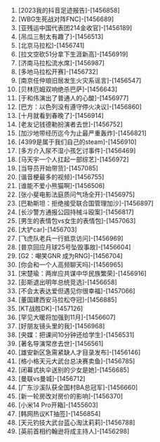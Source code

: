 
1. [2023我的抖音足迹报告]-[1456858]
1. [WBG生死战对阵FNC]-[1456689]
1. [亚残运中国代表团214金收官]-[1456189]
1. [吊瓜三制太有趣了]-[1456513]
1. [北京马拉松]-[1456741]
1. [拉文空砍51分拿下生涯新高]-[1456919]
1. [济南马拉松流水席]-[1456987]
1. [多地马拉松开赛]-[1456732]
1. [南京任仲琅旧居发生火灾系谣言]-[1456547]
1. [贝林厄姆双响绝杀巴萨]-[1456643]
1. [于和伟演出了普通人的心酸]-[1456977]
1. [巴方：以色列没有遵守停火决议]-[1456860]
1. [十月就看到春晚了]-[1456914]
1. [老友记钱德勒扮演者去世]-[1456752]
1. [加沙地带经历迄今为止最严重轰炸]-[1456821]
1. [4399是属于我们自己的steam]-[1456910]
1. [多方介入尿不湿小孩乞讨事件]-[1456469]
1. [马天宇一个人扛起一部综艺]-[1456972]
1. [当导员开始带货]-[1457085]
1. [谐音梗最多的视频]-[1456755]
1. [谁能不爱小熊猫啊]-[1456506]
1. [张小斐电影法庭质问气场全开]-[1456975]
1. [巴勒斯坦：拒绝接受联合国管理加沙]-[1456897]
1. [长沙警方通报公园持械斗殴案]-[1456817]
1. [男生的表情包vs女生的表情包]-[1457063]
1. [大铲car]-[1456703]
1. [飞虎队老兵一行抵京访问]-[1456969]
1. [普京回应月球25号坠毁事故]-[1456604]
1. [G2：嘲笑GNR 成为RNG]-[1456704]
1. [你会和一个人高频聊天吗]-[1456965]
1. [宋楚瑜：两岸应共谋中华民族繁荣]-[1456916]
1. [彭斯退出明年总统竞选]-[1456658]
1. [不会太表达爱但遇见你很幸福]-[1457066]
1. [董国建西安马拉松夺冠]-[1456885]
1. [KT战胜DK]-[1457126]
1. [罕见大暖将加强到11月]-[1456607]
1. [好朋友镜头里的我]-[1456968]
1. [央媒：把课间10分钟还给学生]-[1456531]
1. [著名导演常彦去世]-[1456561]
1. [雄安新区急需紧缺人才目录发布]-[1456146]
1. [格小格天元大武台总决赛卖鱼]-[1456785]
1. [闭幕式执伞送别的少女是她]-[1456685]
1. [曼联vs曼城]-[1456712]
1. [广东沙溪队获全国村BA总冠军]-[1456660]
1. [新一轮房改对房价的影响]-[1456370]
1. [小米14 Pro开箱]-[1455603]
1. [韩网热议KT抽签]-[1456854]
1. [天元钓技大武台蓝心淘汰莉莉]-[1456788]
1. [英前首相约翰逊将成主持人]-[1456298]